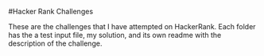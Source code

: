#Hacker Rank Challenges

These are the challenges that I have attempted on HackerRank. Each folder has the a test input file, my solution, and its own readme with the description of the challenge.
